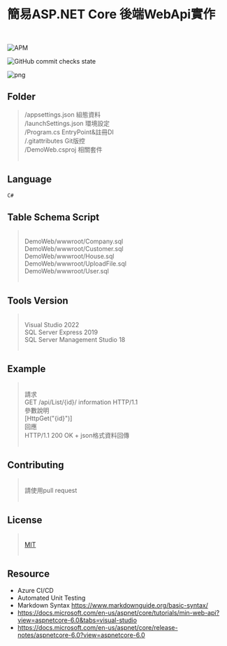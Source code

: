 # 簡易ASP.NET Core 後端WebApi實作
<br>

![APM](https://img.shields.io/apm/l/vim-mode?color=lightgrey&label=license&logo=.net&logoColor=lightgrey)

![GitHub commit checks state](https://img.shields.io/github/checks-status/YuChenMVC/DemoWeb/5b233a3e5b4225fd16b6d22f1fc2fa985bbf1126?color=ff69b4&label=DemoWeb&logo=github&logoColor=%23FC60A8&style=plastic)

![png](https://github.com/YuChenMVC/DemoWeb/blob/master/wwwroot/api.png)

## Folder
>/appsettings.json 組態資料<br>
>/launchSettings.json 環境設定<br>
>/Program.cs EntryPoint&註冊DI<br>
>/.gitattributes Git版控<br>
>/DemoWeb.csproj 相關套件<br><br>

## Language
```C#
C#
```

## Table Schema Script
><br>DemoWeb/wwwroot/Company.sql
><br>DemoWeb/wwwroot/Customer.sql
><br>DemoWeb/wwwroot/House.sql
><br>DemoWeb/wwwroot/UploadFile.sql
><br>DemoWeb/wwwroot/User.sql<br><br>

## Tools Version
><br>Visual Studio 2022<br>
>SQL Server Express 2019<br>
>SQL Server Management Studio 18<br><br>

## Example
><br>請求<br>
>GET /api/List/{id}/ information HTTP/1.1<br>
>參數說明<br>
>[HttpGet("{id}")]<br>
>回應<br>
>HTTP/1.1 200 OK + json格式資料回傳<br><br>

## Contributing
><br>請使用pull request<br><br>

## License
><br>[MIT](https://choosealicense.com/licenses/mit/)<br><br>

## Resource
- Azure CI/CD
- Automated Unit Testing
- Markdown Syntax <https://www.markdownguide.org/basic-syntax/>
- <https://docs.microsoft.com/en-us/aspnet/core/tutorials/min-web-api?view=aspnetcore-6.0&tabs=visual-studio>
- <https://docs.microsoft.com/en-us/aspnet/core/release-notes/aspnetcore-6.0?view=aspnetcore-6.0>
